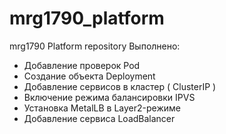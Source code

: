 # mrg1790_platform
mrg1790 Platform repository
Выполнено:
- Добавление проверок Pod
- Создание объекта Deployment
- Добавление сервисов в кластер ( ClusterIP )
- Включение режима балансировки IPVS
- Установка MetalLB в Layer2-режиме
- Добавление сервиса LoadBalancer
